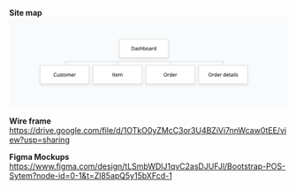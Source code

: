 **Site map**
![My Photo](assets/images/siteMap.png)

**Wire frame**
https://drive.google.com/file/d/1OTkO0yZMcC3or3U4BZiVi7nnWcaw0tEE/view?usp=sharing

**Figma Mockups**
https://www.figma.com/design/tLSmbWDlJ1qvC2asDJUFJl/Bootstrap-POS-Sytem?node-id=0-1&t=Zl85apQ5y15bXFcd-1


